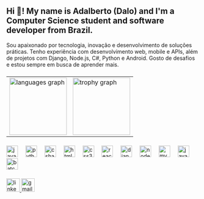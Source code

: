 <h2 align="left">Hi 👋! My name is Adalberto (Dalo) and I'm a Computer Science student and software developer from Brazil.</h2>

Sou apaixonado por tecnologia, inovação e desenvolvimento de soluções práticas. Tenho experiência com desenvolvimento web, mobile e APIs, além de projetos com Django, Node.js, C#, Python e Android. Gosto de desafios e estou sempre em busca de aprender mais.

###

<table>
  <tr>
    <td>
      <img src="https://github-readme-stats.vercel.app/api/top-langs?username=Adalbert-s&locale=pt-br&layout=compact&card_width=320&langs_count=5&theme=dracula&hide_border=false" height="150" alt="languages graph" />
    </td>
    <td>
      <img src="https://github-profile-trophy.vercel.app/?username=Adalbert-s&theme=dracula&column=-1&row=1&margin-w=8&margin-h=8&no-bg=false&no-frame=false" height="150" alt="trophy graph" />
    </td>
  </tr>
</table>

###

<div align="left">
  <img src="https://cdn.jsdelivr.net/gh/devicons/devicon/icons/javascript/javascript-original.svg" height="30" alt="javascript logo" />
  <img width="12" />
  <img src="https://cdn.jsdelivr.net/gh/devicons/devicon/icons/python/python-original.svg" height="30" alt="python logo" />
  <img width="12" />
  <img src="https://cdn.jsdelivr.net/gh/devicons/devicon/icons/csharp/csharp-original.svg" height="30" alt="csharp logo" />
  <img width="12" />
  <img src="https://cdn.jsdelivr.net/gh/devicons/devicon/icons/html5/html5-original.svg" height="30" alt="html5 logo" />
  <img width="12" />
  <img src="https://cdn.jsdelivr.net/gh/devicons/devicon/icons/css3/css3-original.svg" height="30" alt="css3 logo" />
  <img width="12" />
  <img src="https://cdn.jsdelivr.net/gh/devicons/devicon/icons/react/react-original.svg" height="30" alt="react logo" />
  <img width="12" />
  <img src="https://cdn.jsdelivr.net/gh/devicons/devicon/icons/django/django-plain.svg" height="30" alt="django logo" />
  <img width="12" />
  <img src="https://cdn.jsdelivr.net/gh/devicons/devicon/icons/nodejs/nodejs-original.svg" height="30" alt="nodejs logo" />
  <img width="12" />
  <img src="https://cdn.jsdelivr.net/gh/devicons/devicon/icons/mysql/mysql-original.svg" height="30" alt="mysql logo" />
  <img width="12" />
  <img src="https://cdn.jsdelivr.net/gh/devicons/devicon/icons/java/java-original.svg" height="30" alt="java logo" />
  <img width="12" />
  <img src="https://img.icons8.com/color/48/000000/console.png" height="30" alt="batch/shell script" />
</div>

###

<div align="left">
  <a href="https://www.linkedin.com/in/seu-perfil" target="_blank">
    <img src="https://img.shields.io/static/v1?message=LinkedIn&logo=linkedin&label=&color=0077B5&logoColor=white&labelColor=&style=for-the-badge" height="35" alt="linkedin logo" />
  </a>
  <a href="mailto:seu-email@gmail.com">
    <img src="https://img.shields.io/static/v1?message=Gmail&logo=gmail&label=&color=D14836&logoColor=white&labelColor=&style=for-the-badge" height="35" alt="gmail logo" />
  </a>
</div>

###

<br clear="both" />
